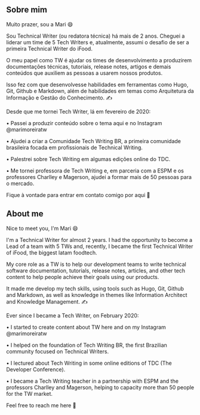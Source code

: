 ## Sobre mim

Muito prazer, sou a Mari 😄

Sou Technical Writer (ou redatora técnica) há mais de 2 anos. Cheguei a liderar um time de 5 Tech Writers e, atualmente, assumi o desafio de ser a primeira Technical Writer do iFood. 

O meu papel como TW é ajudar os times de desenvolvimento a produzirem documentações técnicas, tutoriais, release notes, artigos e demais conteúdos que auxiliem as pessoas a usarem nossos produtos.

Isso fez com que desenvolvesse habilidades em ferramentas como Hugo, Git, Github e Markdown, além de habilidades em temas como Arquitetura da Informação e Gestão do Conhecimento. ✍

Desde que me tornei Tech Writer, lá em fevereiro de 2020:

• Passei a produzir conteúdo sobre o tema aqui e no Instagram @marimoreiratw

• Ajudei a criar a Comunidade Tech Writing BR, a primeira comunidade brasileira focada em profissionais de Technical Writing.

• Palestrei sobre Tech Writing em algumas edições online do TDC.

• Me tornei professora de Tech Writing e, em parceria com a ESPM e os professores Charlley e Magerson, ajudei a formar mais de 50 pessoas para o mercado.

Fique à vontade para entrar em contato comigo por aqui 💙


## About me

Nice to meet you, I'm Mari 😄

I'm a Technical Writer for almost 2 years. I had the opportunity to become a Lead of a team with 5 TWs and, recently, I became the first Technical Writer of iFood, the biggest latam foodtech. 

My core role as a TW is to help our development teams to write technical software documentation, tutorials, release notes, articles, and other tech content to help people achieve their goals using our products.

It made me develop my tech skills, using tools such as Hugo, Git, Github and Markdown, as well as knowledge in themes like Information Architect and Knowledge Management. ✍

Ever since I became a Tech Writer, on February 2020:

• I started to create content about TW here and on my Instagram @marimoreiratw

• I helped on the foundation of Tech Writing BR, the first Brazilian community focused on Technical Writers.

• I lectured about Tech Writing in some online editions of TDC (The Developer Conference).

• I became a Tech Writing teacher in a partnership with ESPM and the professors Charlley and Magerson, helping to capacity more than 50 people for the TW market.

Feel free to reach me here 💙
